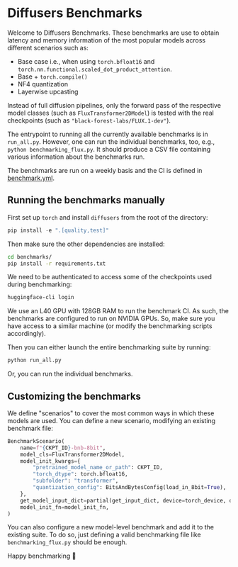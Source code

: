 # Diffusers Benchmarks

Welcome to Diffusers Benchmarks. These benchmarks are use to obtain latency and memory information of the most popular models across different scenarios such as:

* Base case i.e., when using `torch.bfloat16` and `torch.nn.functional.scaled_dot_product_attention`.
* Base + `torch.compile()`
* NF4 quantization
* Layerwise upcasting

Instead of full diffusion pipelines, only the forward pass of the respective model classes (such as `FluxTransformer2DModel`) is tested with the real checkpoints (such as `"black-forest-labs/FLUX.1-dev"`). 

The entrypoint to running all the currently available benchmarks is in `run_all.py`. However, one can run the individual benchmarks, too, e.g., `python benchmarking_flux.py`. It should produce a CSV file containing various information about the benchmarks run.

The benchmarks are run on a weekly basis and the CI is defined in [benchmark.yml](../.github/workflows/benchmark.yml).

## Running the benchmarks manually

First set up `torch` and install `diffusers` from the root of the directory:

```py
pip install -e ".[quality,test]"
```

Then make sure the other dependencies are installed:

```sh
cd benchmarks/
pip install -r requirements.txt
```

We need to be authenticated to access some of the checkpoints used during benchmarking:

```sh
huggingface-cli login
```

We use an L40 GPU with 128GB RAM to run the benchmark CI. As such, the benchmarks are configured to run on NVIDIA GPUs. So, make sure you have access to a similar machine (or modify the benchmarking scripts accordingly).

Then you can either launch the entire benchmarking suite by running:

```sh
python run_all.py
```

Or, you can run the individual benchmarks.

## Customizing the benchmarks

We define "scenarios" to cover the most common ways in which these models are used. You can
define a new scenario, modifying an existing benchmark file:

```py
BenchmarkScenario(
    name=f"{CKPT_ID}-bnb-8bit",
    model_cls=FluxTransformer2DModel,
    model_init_kwargs={
        "pretrained_model_name_or_path": CKPT_ID,
        "torch_dtype": torch.bfloat16,
        "subfolder": "transformer",
        "quantization_config": BitsAndBytesConfig(load_in_8bit=True),
    },
    get_model_input_dict=partial(get_input_dict, device=torch_device, dtype=torch.bfloat16),
    model_init_fn=model_init_fn,
)
```

You can also configure a new model-level benchmark and add it to the existing suite. To do so, just defining a valid benchmarking file like `benchmarking_flux.py` should be enough.

Happy benchmarking 🧨